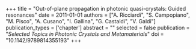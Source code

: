 +++
title = "Out-of-plane propagation in photonic quasi-crystals: Guided resonances"
date = 2011-01-01
authors = ["A. Ricciardi", "S. Campopiano", "M. Pisco", "A. Cusano", "I. Gallina", "G. Castaldi", "V. Galdi"]
publication_types = ['chapter']
abstract = ""
selected = false
publication = "*Selected Topics in Photonic Crystals and Metamaterials*"
doi = "10.1142/9789814355193"
+++

